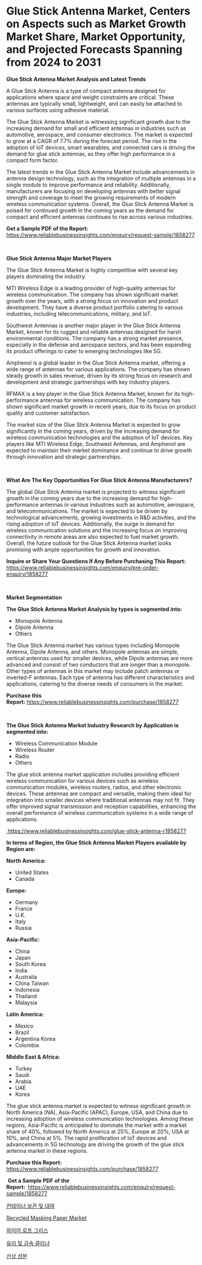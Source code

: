 <p><h1>Glue Stick Antenna Market, Centers on Aspects such as Market Growth Market Share, Market Opportunity, and Projected Forecasts Spanning from 2024 to 2031</h1></p><p><strong>Glue Stick Antenna Market Analysis and Latest Trends</strong></p>
<p><p>A Glue Stick Antenna is a type of compact antenna designed for applications where space and weight constraints are critical. These antennas are typically small, lightweight, and can easily be attached to various surfaces using adhesive material.</p><p>The Glue Stick Antenna Market is witnessing significant growth due to the increasing demand for small and efficient antennas in industries such as automotive, aerospace, and consumer electronics. The market is expected to grow at a CAGR of 7.7% during the forecast period. The rise in the adoption of IoT devices, smart wearables, and connected cars is driving the demand for glue stick antennas, as they offer high performance in a compact form factor.</p><p>The latest trends in the Glue Stick Antenna Market include advancements in antenna design technology, such as the integration of multiple antennas in a single module to improve performance and reliability. Additionally, manufacturers are focusing on developing antennas with better signal strength and coverage to meet the growing requirements of modern wireless communication systems. Overall, the Glue Stick Antenna Market is poised for continued growth in the coming years as the demand for compact and efficient antennas continues to rise across various industries.</p></p>
<p><strong>Get a Sample PDF of the Report:&nbsp;</strong> <a href="https://www.reliablebusinessinsights.com/enquiry/request-sample/1858277">https://www.reliablebusinessinsights.com/enquiry/request-sample/1858277</a></p>
<p>&nbsp;</p>
<p><strong>Glue Stick Antenna Major Market Players</strong></p>
<p><p>The Glue Stick Antenna Market is highly competitive with several key players dominating the industry. </p><p>MTI Wireless Edge is a leading provider of high-quality antennas for wireless communication. The company has shown significant market growth over the years, with a strong focus on innovation and product development. They have a diverse product portfolio catering to various industries, including telecommunications, military, and IoT.</p><p>Southwest Antennas is another major player in the Glue Stick Antenna Market, known for its rugged and reliable antennas designed for harsh environmental conditions. The company has a strong market presence, especially in the defense and aerospace sectors, and has been expanding its product offerings to cater to emerging technologies like 5G.</p><p>Amphenol is a global leader in the Glue Stick Antenna market, offering a wide range of antennas for various applications. The company has shown steady growth in sales revenue, driven by its strong focus on research and development and strategic partnerships with key industry players.</p><p>RFMAX is a key player in the Glue Stick Antenna Market, known for its high-performance antennas for wireless communication. The company has shown significant market growth in recent years, due to its focus on product quality and customer satisfaction.</p><p>The market size of the Glue Stick Antenna Market is expected to grow significantly in the coming years, driven by the increasing demand for wireless communication technologies and the adoption of IoT devices. Key players like MTI Wireless Edge, Southwest Antennas, and Amphenol are expected to maintain their market dominance and continue to drive growth through innovation and strategic partnerships.</p></p>
<p>&nbsp;</p>
<p><strong>What Are The Key Opportunities For Glue Stick Antenna Manufacturers?</strong></p>
<p><p>The global Glue Stick Antenna market is projected to witness significant growth in the coming years due to the increasing demand for high-performance antennas in various industries such as automotive, aerospace, and telecommunications. The market is expected to be driven by technological advancements, growing investments in R&D activities, and the rising adoption of IoT devices. Additionally, the surge in demand for wireless communication solutions and the increasing focus on improving connectivity in remote areas are also expected to fuel market growth. Overall, the future outlook for the Glue Stick Antenna market looks promising with ample opportunities for growth and innovation.</p></p>
<p><strong>Inquire or Share Your Questions If Any Before Purchasing This Report:</strong> <a href="https://www.reliablebusinessinsights.com/enquiry/pre-order-enquiry/1858277">https://www.reliablebusinessinsights.com/enquiry/pre-order-enquiry/1858277</a></p>
<p>&nbsp;</p>
<p><strong>Market Segmentation</strong></p>
<p><strong>The Glue Stick Antenna Market Analysis by types is segmented into:</strong></p>
<p><ul><li>Monopole Antenna</li><li>Dipole Antenna</li><li>Others</li></ul></p>
<p><p>The Glue Stick Antenna market has various types including Monopole Antenna, Dipole Antenna, and others. Monopole antennas are simple, vertical antennas used for smaller devices, while Dipole antennas are more advanced and consist of two conductors that are longer than a monopole. Other types of antennas in this market may include patch antennas or inverted-F antennas. Each type of antenna has different characteristics and applications, catering to the diverse needs of consumers in the market.</p></p>
<p><strong>Purchase this Report:&nbsp;</strong><a href="https://www.reliablebusinessinsights.com/purchase/1858277">https://www.reliablebusinessinsights.com/purchase/1858277</a></p>
<p>&nbsp;</p>
<p><strong>The Glue Stick Antenna Market Industry Research by Application is segmented into:</strong></p>
<p><ul><li>Wireless Communication Module</li><li>Wireless Router</li><li>Radio</li><li>Others</li></ul></p>
<p><p>The glue stick antenna market application includes providing efficient wireless communication for various devices such as wireless communication modules, wireless routers, radios, and other electronic devices. These antennas are compact and versatile, making them ideal for integration into smaller devices where traditional antennas may not fit. They offer improved signal transmission and reception capabilities, enhancing the overall performance of wireless communication systems in a wide range of applications.</p></p>
<p><a href="https://www.reliablebusinessinsights.com/glue-stick-antenna-r1858277">&nbsp;https://www.reliablebusinessinsights.com/glue-stick-antenna-r1858277</a></p>
<p><strong>In terms of Region, the Glue Stick Antenna Market Players available by Region are:</strong></p>
<p>
    <p> <strong> North America: </strong>
        <ul>
            <li>United States</li>
            <li>Canada</li>
        </ul>
        </p> 
    <p> <strong> Europe: </strong>
        <ul>
            <li>Germany</li>
            <li>France</li>
            <li>U.K.</li>
            <li>Italy</li>
            <li>Russia</li>
        </ul>
        </p> 
    <p> <strong> Asia-Pacific: </strong>
        <ul>
            <li>China</li>
            <li>Japan</li>
            <li>South Korea</li>
            <li>India</li>
            <li>Australia</li>
            <li>China Taiwan</li>
            <li>Indonesia</li>
            <li>Thailand</li>
            <li>Malaysia</li>
        </ul>
        </p> 
    <p> <strong> Latin America: </strong>
        <ul>
            <li>Mexico</li>
            <li>Brazil</li>
            <li>Argentina Korea</li>
            <li>Colombia</li>
        </ul>
        </p> 
    <p> <strong> Middle East & Africa: </strong>
        <ul>
            <li>Turkey</li>
            <li>Saudi</li>
            <li>Arabia</li>
            <li>UAE</li>
            <li>Korea</li>
        </ul>
    </p>
    </p>
<p><p>The glue stick antenna market is expected to witness significant growth in North America (NA), Asia-Pacific (APAC), Europe, USA, and China due to increasing adoption of wireless communication technologies. Among these regions, Asia-Pacific is anticipated to dominate the market with a market share of 40%, followed by North America at 25%, Europe at 20%, USA at 10%, and China at 5%. The rapid proliferation of IoT devices and advancements in 5G technology are driving the growth of the glue stick antenna market in these regions.</p></p>
<p><strong>Purchase this Report: </strong><a href="https://www.reliablebusinessinsights.com/purchase/1858277">https://www.reliablebusinessinsights.com/purchase/1858277</a></p>
<p>&nbsp;<strong>Get a Sample PDF of the Report:&nbsp;&nbsp;</strong><a href="https://www.reliablebusinessinsights.com/enquiry/request-sample/1858277">https://www.reliablebusinessinsights.com/enquiry/request-sample/1858277</a></p>
<p><strong></strong></p>
<p><p><a href="https://medium.com/@justynwelch/%EB%B3%B4%EA%B4%80-%EB%B0%8F-%EB%A0%8C%ED%83%88-%EC%BB%A8%ED%85%8C%EC%9D%B4%EB%84%88-%EC%8B%9C%EC%9E%A5-%EA%B7%9C%EB%AA%A8-%EC%A0%90%EC%9C%A0%EC%9C%A8-%EB%B0%8F-%ED%8A%B8%EB%A0%8C%EB%93%9C-%EB%B6%84%EC%84%9D-%EB%B3%B4%EA%B3%A0%EC%84%9C-%EC%A0%9C%ED%92%88%EB%B3%84-%EB%93%9C%EB%9D%BC%EC%9D%B4-%EC%BB%A8%ED%85%8C%EC%9D%B4%EB%84%88-%EB%A6%AC%ED%8D%BC-%EC%BB%A8%ED%85%8C%EC%9D%B4%EB%84%88-%EA%B8%B0%ED%83%80-%EC%BB%A8%ED%85%8C%EC%9D%B4%EB%84%88-%EB%B0%8F-%EC%84%B8%EA%B7%B8%EB%A8%BC%ED%8A%B8-%EC%98%88%EC%B8%A1-2024%EB%85%84-2031%EB%85%84-9d1b8e35e4cf">컨테이너 보관 및 대여</a></p><p><a href="https://github.com/ayamgoreng5458/Market-Research-Report-List-1/blob/main/recycled-masking-paper-market.md">Recycled Masking Paper Market</a></p><p><a href="https://medium.com/@hershelkris/%EC%99%80%EC%9D%B4%EC%96%B4%EB%A1%9C%ED%94%84-%EA%B7%B8%EB%A6%AC%EC%8A%A4-%EC%8B%9C%EC%9E%A5-%EC%98%88%EC%B8%A1-%EC%8B%9C%EC%9E%A5-%EB%8F%99%ED%96%A5-%EB%B0%8F-%EC%98%81%ED%96%A5-%EB%B6%84%EC%84%9D-2024-2031-d4d68f93c15f">와이어 로프 그리스</a></p><p><a href="https://github.com/JosefaRice/Market-Research-Report-List-1/blob/main/5937477156455.md">유리 및 금속 클리너</a></p><p><a href="https://github.com/fernandotryO5lson96765/Market-Research-Report-List-2/blob/main/6668135156454.md">선상 성분</a></p></p>